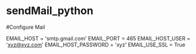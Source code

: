 # sendMail_python

#Configure Mail

  EMAIL_HOST = 'smtp.gmail.com'
  EMAIL_PORT = 465
  EMAIL_HOST_USER = 'xyz@xyz.com'
  EMAIL_HOST_PASSWORD = 'xyz'
  EMAIL_USE_SSL = True
